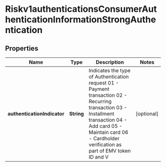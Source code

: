 
# Riskv1authenticationsConsumerAuthenticationInformationStrongAuthentication

## Properties
Name | Type | Description | Notes
------------ | ------------- | ------------- | -------------
**authenticationIndicator** | **String** | Indicates the type of Authentication request  01 - Payment transaction  02 - Recurring transaction  03 - Installment transaction  04 - Add card  05 - Maintain card  06 - Cardholder verification as part of EMV token ID and V  |  [optional]



